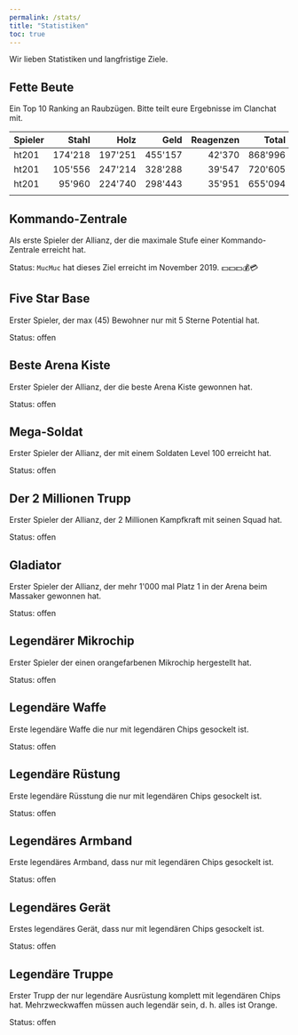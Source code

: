 ```yaml
---
permalink: /stats/
title: "Statistiken"
toc: true
---
```


Wir lieben Statistiken und langfristige Ziele.

## Fette Beute

Ein Top 10 Ranking an Raubzügen. Bitte teilt eure Ergebnisse im Clanchat mit.

| Spieler |   Stahl |    Holz |    Geld | Reagenzen |   Total |
| ------- | -------:| -------:| -------:| ---------:| -------:|
| ht201   | 174'218 | 197'251 | 455'157 |    42'370 | 868'996 |
| ht201   | 105'556 | 247'214 | 328'288 |    39'547 | 720'605 |
| ht201   |  95'960 | 224'740 | 298'443 |    35'951 | 655'094 |
|         |         |         |         |           |         |

## Kommando-Zentrale

Als erste Spieler der Allianz, der die maximale Stufe einer Kommando-Zentrale erreicht hat.

Status: `MucMuc` hat dieses Ziel erreicht im November 2019. :dollar::dollar::dollar::moneybag::credit_card:

## Five Star Base

Erster Spieler, der max (45) Bewohner nur mit 5 Sterne Potential hat.

Status: offen

## Beste Arena Kiste

Erster Spieler der Allianz, der die beste Arena Kiste gewonnen hat.

Status: offen

## Mega-Soldat

Erster Spieler der Allianz, der mit einem Soldaten Level 100 erreicht hat.

Status: offen

## Der 2 Millionen Trupp

Erster Spieler der Allianz, der 2 Millionen Kampfkraft mit seinen Squad hat.

Status: offen

## Gladiator

Erster Spieler der Allianz, der mehr 1'000 mal Platz 1 in der Arena beim Massaker gewonnen hat.

Status: offen

## Legendärer Mikrochip

Erster Spieler der einen orangefarbenen Mikrochip hergestellt hat.

Status: offen

## Legendäre Waffe

Erste legendäre Waffe die nur mit legendären Chips gesockelt ist.

Status: offen

## Legendäre Rüstung

Erste legendäre Rüsstung die nur mit legendären Chips gesockelt ist.

Status: offen

## Legendäres Armband

Erste legendäres Armband, dass nur mit legendären Chips gesockelt ist.

Status: offen

## Legendäres Gerät

Erstes legendäres Gerät, dass nur mit legendären Chips gesockelt ist.

Status: offen

## Legendäre Truppe

Erster Trupp der nur legendäre Ausrüstung komplett mit legendären Chips hat. Mehrzweckwaffen müssen auch legendär sein, d. h. alles ist Orange.

Status: offen
